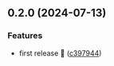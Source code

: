 ## 0.2.0 (2024-07-13)


### Features

* first release 🎉 ([c397944](https://github.com/abstracter-io/clean-architecture-sdk/commit/c397944bc9e959ace385af5a0ca8ffa975089215))
